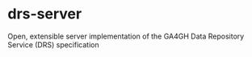 # drs-server
Open, extensible server implementation of the GA4GH Data Repository Service (DRS) specification
